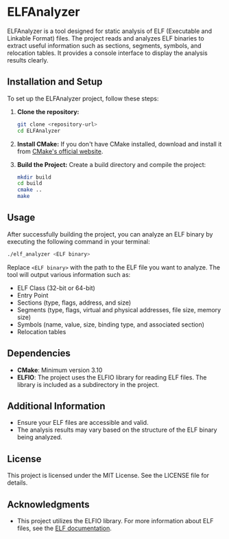 # ELFAnalyzer

ELFAnalyzer is a tool designed for static analysis of ELF (Executable and Linkable Format) files. The project reads and analyzes ELF binaries to extract useful information such as sections, segments, symbols, and relocation tables. It provides a console interface to display the analysis results clearly.

## Installation and Setup

To set up the ELFAnalyzer project, follow these steps:

1. **Clone the repository:**
   ```bash
   git clone <repository-url>
   cd ELFAnalyzer
   ```

2. **Install CMake:**
   If you don't have CMake installed, download and install it from [CMake's official website](https://cmake.org/download/).

3. **Build the Project:**
   Create a build directory and compile the project:
   ```bash
   mkdir build
   cd build
   cmake ..
   make
   ```

## Usage

After successfully building the project, you can analyze an ELF binary by executing the following command in your terminal:

```bash
./elf_analyzer <ELF binary>
```

Replace `<ELF binary>` with the path to the ELF file you want to analyze. The tool will output various information such as:

- ELF Class (32-bit or 64-bit)
- Entry Point
- Sections (type, flags, address, and size)
- Segments (type, flags, virtual and physical addresses, file size, memory size)
- Symbols (name, value, size, binding type, and associated section)
- Relocation tables

## Dependencies

- **CMake**: Minimum version 3.10
- **ELFIO**: The project uses the ELFIO library for reading ELF files. The library is included as a subdirectory in the project.

## Additional Information

- Ensure your ELF files are accessible and valid.
- The analysis results may vary based on the structure of the ELF binary being analyzed.

## License

This project is licensed under the MIT License. See the LICENSE file for details.

## Acknowledgments

- This project utilizes the ELFIO library. For more information about ELF files, see the [ELF documentation](https://www.cs.cmu.edu/afs/cs/academic/class/15213-f00/docs/elf.pdf).